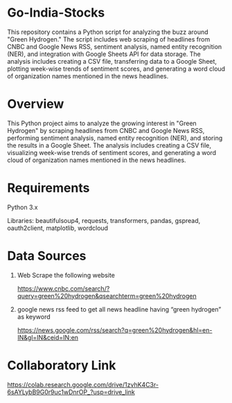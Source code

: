 # Go-India-Stocks
This repository contains a Python script for analyzing the buzz around "Green Hydrogen." The script includes web scraping of headlines from CNBC and Google News RSS, sentiment analysis, named entity recognition (NER), and integration with Google Sheets API for data storage. The analysis includes creating a CSV file, transferring data to a Google Sheet, plotting week-wise trends of sentiment scores, and generating a word cloud of organization names mentioned in the news headlines.

# Overview
This Python project aims to analyze the growing interest in "Green Hydrogen" by scraping headlines from CNBC and Google News RSS, performing sentiment analysis, named entity recognition (NER), and storing the results in a Google Sheet. The analysis includes creating a CSV file, visualizing week-wise trends of sentiment scores, and generating a word cloud of organization names mentioned in the news headlines.

# Requirements
Python 3.x

Libraries: beautifulsoup4, requests, transformers, pandas, gspread, oauth2client, matplotlib, wordcloud

# Data Sources
1. Web Scrape the following website

   https://www.cnbc.com/search/?query=green%20hydrogen&qsearchterm=green%20hydrogen
3. google news rss feed to get all news headline having “green hydrogen” as keyword

   https://news.google.com/rss/search?q=green%20hydrogen&hl=en-IN&gl=IN&ceid=IN:en

# Collaboratory Link
https://colab.research.google.com/drive/1zvhK4C3r-6sAYLybB9G0r9uc1wDnrOP_?usp=drive_link
